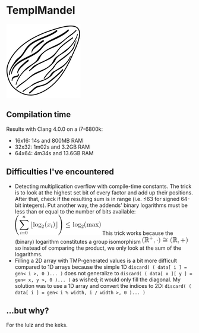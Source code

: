 # TemplMandel

![Almond](https://raw.githubusercontent.com/Fytch/TemplMandel/master/assets/almond.png)

## Compilation time

Results with Clang 4.0.0 on a i7-6800k:

- 16x16: 14s and 800MB RAM
- 32x32: 1m02s and 3.2GB RAM
- 64x64: 4m34s and 13.6GB RAM

## Difficulties I've encountered

- Detecting multiplication overflow with compile-time constants. The trick is to look at the highest set bit of every factor and add up their positions. After that, check if the resulting sum is in range (i.e. ≤63 for signed 64-bit integers). Put another way, the addends' binary logarithms must be less than or equal to the number of bits available: ![log2](https://raw.githubusercontent.com/Fytch/TemplMandel/master/assets/log2.png) This trick works because the (binary) logarithm constitutes a group isomorphism ![isomorphism](https://raw.githubusercontent.com/Fytch/TemplMandel/master/assets/isomorphism.png) so instead of comparing the product, we only look at the sum of the logarithms.
- Filling a 2D array with TMP-generated values is a bit more difficult compared to 1D arrays because the simple 1D `discard( ( data[ i ] = gen< i >, 0 )... )` does not generalize to `discard( ( data[ x ][ y ] = gen< x, y >, 0 )... )` as wished; it would only fill the diagonal. My solution was to use a 1D array and convert the indices to 2D: `discard( ( data[ i ] = gen< i % width, i / width >, 0 )... )`

## ...but why?

For the lulz and the keks.
